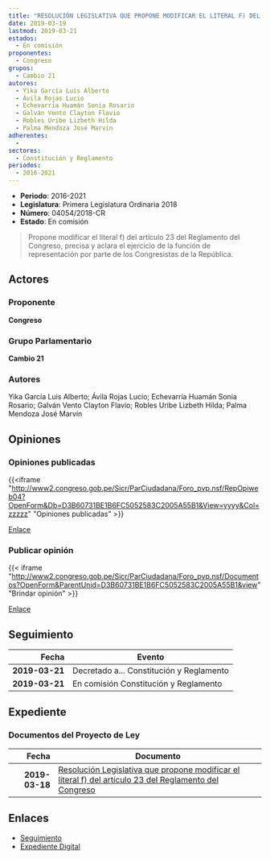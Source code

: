 ```yaml
---
title: "RESOLUCIÓN LEGISLATIVA QUE PROPONE MODIFICAR EL LITERAL F) DEL ARTÍCULO 23 DEL REGLAMENTO DEL CONGRESO"
date: 2019-03-19
lastmod: 2019-03-21
estados: 
  - En comisión
proponentes: 
  - Congreso
grupos: 
  - Cambio 21
autores: 
  - Yika García Luis Alberto
  - Ávila Rojas Lucio
  - Echevarría Huamán Sonia Rosario
  - Galván Vento Clayton Flavio
  - Robles Uribe Lizbeth Hilda
  - Palma Mendoza José Marvín
adherentes: 
  - 
sectores: 
  - Constitución y Reglamento
periodos: 
  - 2016-2021
---
```


- **Periodo**: 2016-2021
- **Legislatura**: Primera Legislatura Ordinaria 2018
- **Número**: 04054/2018-CR
- **Estado**: En comisión

> Propone modificar el literal f) del artículo 23 del Reglamento del Congreso, precisa y aclara el ejercicio de la función de representación por parte de los Congresistas de la República.


## Actores

### Proponente

**Congreso**

### Grupo Parlamentario

**Cambio 21**

### Autores

Yika García Luis Alberto; Ávila Rojas Lucio; Echevarría Huamán Sonia Rosario; Galván Vento Clayton Flavio; Robles Uribe Lizbeth Hilda; Palma Mendoza José Marvín


## Opiniones

### Opiniones publicadas

{{<iframe "http://www2.congreso.gob.pe/Sicr/ParCiudadana/Foro_pvp.nsf/RepOpiweb04?OpenForm&Db=D3B60731BE1B6FC5052583C2005A55B1&View=yyyy&Col=zzzzz" "Opiniones publicadas" >}}

[Enlace](http://www2.congreso.gob.pe/Sicr/ParCiudadana/Foro_pvp.nsf/RepOpiweb04?OpenForm&Db=D3B60731BE1B6FC5052583C2005A55B1&View=yyyy&Col=zzzzz)
### Publicar opinión

{{< iframe "http://www2.congreso.gob.pe/Sicr/ParCiudadana/Foro_pvp.nsf/Documentos?OpenForm&ParentUnid=D3B60731BE1B6FC5052583C2005A55B1&view" "Brindar opinión" >}}

[Enlace](http://www2.congreso.gob.pe/Sicr/ParCiudadana/Foro_pvp.nsf/Documentos?OpenForm&ParentUnid=D3B60731BE1B6FC5052583C2005A55B1&view)

## Seguimiento

| Fecha | Evento |
|------:|--------|
| **2019-03-21** | Decretado a... Constitución y Reglamento|
| **2019-03-21** | En comisión Constitución y Reglamento|


## Expediente


### Documentos del Proyecto de Ley

| Fecha | Documento |
|------:|--------|
| **2019-03-18** | [Resolución Legislativa que propone modificar el literal f) del artículo 23 del Reglamento del Congreso](http://www.leyes.congreso.gob.pe/Documentos/2016_2021/Proyectos_de_Ley_y_de_Resoluciones_Legislativas/PL0403620190314.pdf) |

## Enlaces 

- [Seguimiento](http://www2.congreso.gob.pe/Sicr/TraDocEstProc/CLProLey2016.nsf/f7fff46988ca05b1052578e100829cc7/46ee3e3395cd33aa052583c200611ddc?OpenDocument)
- [Expediente Digital](http://www2.congreso.gob.pe/Sicr/TraDocEstProc/CLProLey2016.nsf/f7fff46988ca05b1052578e100829cc7/46ee3e3395cd33aa052583c200611ddc?OpenDocument&Click=05257FB7005EB655.eb71d0cf91d8294e05256cdf006b5706/$Body/0.1C6C)
